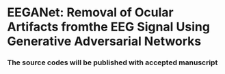 # EEGANet: Removal of Ocular Artifacts fromthe EEG Signal Using Generative Adversarial Networks

### The source codes will be published with accepted manuscript
